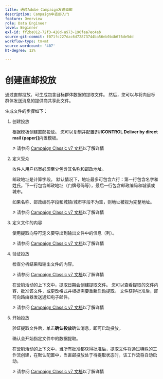 ```yaml
---
title: 通过Adobe Campaign发送直邮
description: Campaign中直邮入门
feature: Overview
role: Data Engineer
level: Beginner
exl-id: ff2be012-72f3-428d-a973-196fea7ec4ab
source-git-commit: f071fc227dac6d72873744ba56eb0b4b676de5dd
workflow-type: tm+mt
source-wordcount: '407'
ht-degree: 12%

---
```


# 创建直邮投放

通过直邮投放，可生成包含目标群体数据的提取文件。 然后，您可以与将向目标群体发送消息的提供商共享此文件。

生成文件的步骤如下：

1. 创建投放

   根据模板创建直邮投放。 您可以复制并配置&#x200B;**[!UICONTROL Deliver by direct mail (paper)]**&#x200B;内置模板。

   ↗️ 请参阅 [Campaign Classic v7 文档](https://experienceleague.adobe.com/docs/campaign-classic/using/sending-messages/sending-direct-mail/creating-a-direct-mail-delivery.html)以了解详情

1. 定义受众

   收件人用户档案必须至少包含其名称和邮政地址。

   邮政地址是计算字段。 默认情况下，地址最多可包含六行：第一行包含名字和姓氏，下一行包含邮政地址（门牌号码等），最后一行包含邮政编码和城镇或城市。

   如果名称、邮政编码字段和城镇/城市字段不为空，则地址被视为完整地址。

   ↗️ 请参阅 [Campaign Classic v7 文档](https://experienceleague.adobe.com/docs/campaign-classic/using/sending-messages/key-steps-when-creating-a-delivery/steps-defining-the-target-population.html)以了解详情

1. 定义文件的内容

   使用提取向导可定义要导出到输出文件中的信息（列）。

   ↗️ 请参阅 [Campaign Classic v7 文档](https://experienceleague.adobe.com/docs/campaign-classic/using/sending-messages/sending-direct-mail/defining-the-direct-mail-content.html)以了解详情

1. 验证投放

   检查分析结果和输出文件的内容。

   ↗️ 请参阅 [Campaign Classic v7 文档](https://experienceleague.adobe.com/docs/campaign-classic/using/sending-messages/sending-direct-mail/validating.html)以了解详情

   在营销活动的上下文中，提取日期会创建提取文件。 您可以查看提取的文件内容、批准该文件，或更改格式并根据需要重新启动提取。 文件获得批准后，即可向路由器发送通知电子邮件。

   ↗️ 请参阅 [Campaign Classic v7 文档](https://experienceleague.adobe.com/docs/campaign-classic/using/orchestrating-campaigns/orchestrate-campaigns/marketing-campaign-approval.html#approving-an-extraction-file)以了解详情

1. 开始投放

   验证提取文件后，单击&#x200B;**确认投放**&#x200B;确认消息，即可启动投放。

   确认会开始指定文件中的数据提取。

   在营销活动的上下文中，当所有批准都获得批准后，提取文件将通过特殊的工作流创建，在默认配置中，当直邮投放处于待提取状态时，该工作流将自动启动。

   ↗️ 请参阅 [Campaign Classic v7 文档](https://experienceleague.adobe.com/docs/campaign-classic/using/orchestrating-campaigns/orchestrate-campaigns/marketing-campaign-deliveries.html#starting-an-offline-delivery)以了解详情
